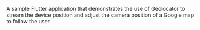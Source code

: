 A sample Flutter application that demonstrates the use of Geolocator to stream the device position and adjust the camera position of a Google map to follow the user.

